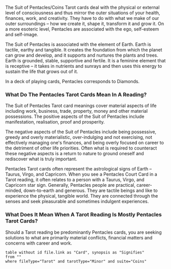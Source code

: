 The Suit of Pentacles/Coins Tarot cards deal with the physical or external level of consciousness and thus mirror the outer situations of your health, finances, work, and creativity. They have to do with what we make of our outer surroundings – how we create it, shape it, transform it and grow it. On a more esoteric level, Pentacles are associated with the ego, self-esteem and self-image.

The Suit of Pentacles is associated with the element of Earth. Earth is tactile, earthy and tangible. It creates the foundation from which the planet can grow and develop, and it supports and nurtures the plants and trees. Earth is grounded, stable, supportive and fertile. It is a feminine element that is receptive – it takes in nutrients and sunrays and then uses this energy to sustain the life that grows out of it.

In a deck of playing cards, Pentacles corresponds to Diamonds.

### What Do The Pentacles Tarot Cards Mean In A Reading?

The Suit of Pentacles Tarot card meanings cover material aspects of life including work, business, trade, property, money and other material possessions. The positive aspects of the Suit of Pentacles include manifestation, realisation, proof and prosperity.

The negative aspects of the Suit of Pentacles include being possessive, greedy and overly materialistic, over-indulging and not exercising, not effectively managing one's finances, and being overly focused on career to the detriment of other life priorities. Often what is required to counteract these negative aspects is a return to nature to ground oneself and rediscover what is truly important.

Pentacles Tarot cards often represent the astrological signs of Earth –Taurus, Virgo, and Capricorn. When you see a Pentacles Court Card in a Tarot reading, it often relates to a person with a Taurus, Virgo, and Capricorn star sign. Generally, Pentacles people are practical, career-minded, down-to-earth and generous. They are tactile beings and like to experience the physical, tangible world. They are connected through the senses and seek pleasurable and sometimes indulgent experiences.

### What Does It Mean When A Tarot Reading Is Mostly Pentacles Tarot Cards?

Should a Tarot reading be predominantly Pentacles cards, you are seeking solutions to what are primarily material conflicts, financial matters and concerns with career and work.

```dataview
table without id file.link as "Card", synopsis as "Signifies"
from ""
where fileType="Tarot" and tarotType="Minor" and suite="Coins"
```